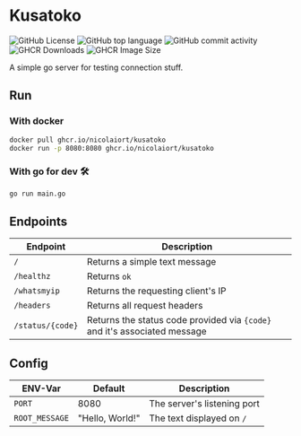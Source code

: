 # Kusatoko

![GitHub License](https://img.shields.io/github/license/nicolaiort/kusatoko?style=for-the-badge) ![GitHub top language](https://img.shields.io/github/languages/top/nicolaiort/kusatoko?style=for-the-badge) ![GitHub commit activity](https://img.shields.io/github/commit-activity/m/nicolaiort/kusatoko?style=for-the-badge) ![GHCR Downloads](https://img.shields.io/badge/dynamic/json?url=https%3A%2F%2Fipitio.github.io%2Fbackage%2Fnicolaiort%2Fkusatoko%2Fkusatoko.json&query=%24.downloads&style=for-the-badge&logo=docker&label=GHCR-Downloads) ![GHCR Image Size](https://img.shields.io/badge/dynamic/json?url=https%3A%2F%2Fipitio.github.io%2Fbackage%2Fnicolaiort%2Fkusatoko%2Fkusatoko.json&query=%24.size&style=for-the-badge&logo=docker&label=Size)


A simple go server for testing connection stuff.

## Run

### With docker

```bash
docker pull ghcr.io/nicolaiort/kusatoko
docker run -p 8080:8080 ghcr.io/nicolaiort/kusatoko
```

### With go for dev 🛠️

```bash
go run main.go
```

## Endpoints

| Endpoint         | Description                                                               |
| ---------------- | ------------------------------------------------------------------------- |
| `/`              | Returns a simple text message                                             |
| `/healthz`       | Returns `ok`                                                              |
| `/whatsmyip`     | Returns the requesting client's IP                                        |
| `/headers`       | Returns all request headers                                               |
| `/status/{code}` | Returns the status code provided via `{code}` and it's associated message |

## Config

| ENV-Var        | Default         | Description                 |
| -------------- | --------------- | --------------------------- |
| `PORT`         | 8080            | The server's listening port |
| `ROOT_MESSAGE` | "Hello, World!" | The text displayed on `/`   |
